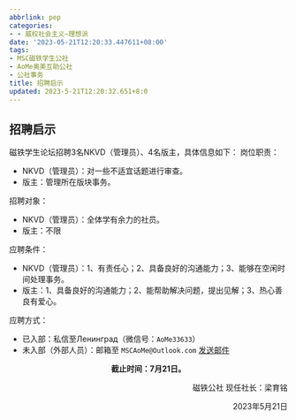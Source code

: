 ```yaml
---
abbrlink: pep
categories:
- - 威权社会主义—理想派
date: '2023-05-21T12:20:33.447611+08:00'
tags:
- MSC磁铁学生公社
- AoMe奥美互助公社
- 公社事务
title: 招聘启示
updated: 2023-5-21T12:20:32.651+8:0
---
```

## 招聘启示

磁铁学生论坛招聘3名NKVD（管理员）、4名版主，具体信息如下：
岗位职责：

* NKVD（管理员）：对一些不适宜话题进行审查。
* 版主：管理所在版块事务。

招聘对象：

* NKVD（管理员）：全体学有余力的社员。
* 版主：不限

应聘条件：

* NKVD（管理员）：1、有责任心；2、具备良好的沟通能力；3、能够在空闲时间处理事务。
* 版主：1、具备良好的沟通能力；2、能帮助解决问题，提出见解；3、热心善良有爱心。

应聘方式：

* 已入部：私信至Ленинград（微信号：`AoMe33633`）
* 未入部（外部人员）：邮箱至 `MSCAoMe@Outlook.com` [发送邮件](mailto:MSCAoMe@outlook.com)

**<center>截止时间：7月21日。</center>**

<p align='right'>磁铁公社 现任社长：梁育铭<p/>

<p align='right'>2023年5月21日<p/>

